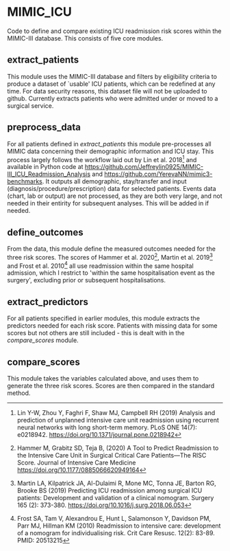 # MIMIC_ICU
Code to define and compare existing ICU readmission risk scores within the MIMIC-III database. This consists of five core modules.

## extract_patients

This module uses the MIMIC-III database and filters by eligibility criteria to produce a dataset of `usable' ICU patients, which can be redefined at any time. For data security reasons, this dataset file will not be uploaded to github. Currently extracts patients who were admitted under or moved to a surgical service.

## preprocess_data

For all patients defined in *extract_patients* this module pre-processes all MIMIC data concerning their demographic information and ICU stay. This process largely follows the workflow laid out by Lin et al. 2018[^1] and available in Python code at https://github.com/Jeffreylin0925/MIMIC-III_ICU_Readmission_Analysis and https://github.com/YerevaNN/mimic3-benchmarks. It outputs all demographic, stay/transfer and input (diagnosis/procedure/prescription) data for selected patients. Events data (chart, lab or output) are not processed, as they are both very large, and not needed in their entirity for subsequent analyses. This will be added in if needed.

## define_outcomes

From the data, this module define the measured outcomes needed for the three risk scores. The scores of Hammer et al. 2020[^2], Martin et al. 2019[^3] and Frost et al. 2010[^4] all use readmission within the same hospital admission, which I restrict to 'within the same hospitalisation event as the surgery', excluding prior or subsequent hospitalisations.

## extract_predictors

For all patients specified in earlier modules, this module extracts the predictors needed for each risk score. Patients with missing data for some scores but not others are still included - this is dealt with in the *compare_scores* module.

## compare_scores

This module takes the variables calculated above, and uses them to generate the three risk scores. Scores are then compared in the standard method.

[^1]: Lin Y-W, Zhou Y, Faghri F, Shaw MJ, Campbell RH (2019) Analysis and prediction of unplanned intensive care unit readmission using recurrent neural networks with long short-term memory. PLoS ONE 14(7): e0218942. https://doi.org/10.1371/journal.pone.0218942

[^2]: Hammer M, Grabitz SD, Teja B, (2020) A Tool to Predict Readmission to the Intensive Care Unit in Surgical Critical Care Patients—The RISC Score. Journal of Intensive Care Medicine  https://doi.org/10.1177/0885066620949164

[^3]: Martin LA, Kilpatrick JA, Al-Dulaimi R, Mone MC, Tonna JE, Barton RG, Brooke BS (2019) Predicting ICU readmission among surgical ICU patients: Development and validation of a clinical nomogram. Surgery 165 (2): 373-380. https://doi.org/10.1016/j.surg.2018.06.053

[^4]: Frost SA, Tam V, Alexandrou E, Hunt L, Salamonson Y, Davidson PM, Parr MJ, Hillman KM (2010) Readmission to intensive care: development of a nomogram for individualising risk. Crit Care Resusc. 12(2): 83-89. PMID: 20513215